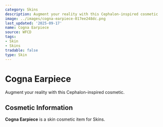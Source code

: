 ```yaml
---
category: Skins
description: Augment your reality with this Cephalon-inspired cosmetic.
image: ../images/cogna-earpiece-017ee248dc.png
last_updated: '2025-09-17'
name: Cogna Earpiece
source: WFCD
tags:
- Skin
- Skins
tradable: false
type: Skin
---
```


# Cogna Earpiece

Augment your reality with this Cephalon-inspired cosmetic.

## Cosmetic Information

**Cogna Earpiece** is a skin cosmetic item for Skins.

